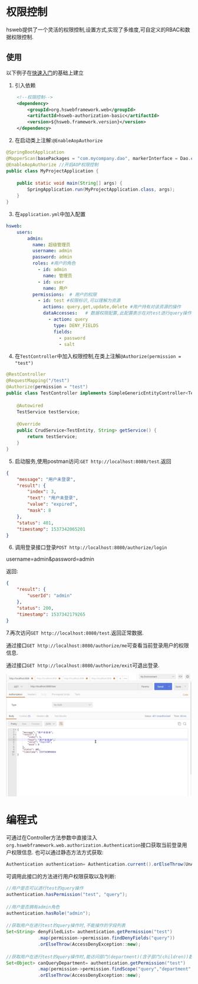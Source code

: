 # 权限控制

hsweb提供了一个灵活的权限控制,设置方式,实现了多维度,可自定义的RBAC和数据权限控制.

## 使用

以下例子在[快速入门](README.md)的基础上建立

1. 引入依赖
```xml
    <!--权限控制-->
    <dependency>
        <groupId>org.hswebframework.web</groupId>
        <artifactId>hsweb-authorization-basic</artifactId>
        <version>${hsweb.framework.version}</version>
    </dependency>
```

2. 在启动类上注解:`@EnableAopAuthorize`
```java
@SpringBootApplication
@MapperScan(basePackages = "com.mycompany.dao", markerInterface = Dao.class)
@EnableAopAuthorize //开启AOP权限控制
public class MyProjectApplication {

    public static void main(String[] args) {
        SpringApplication.run(MyProjectApplication.class, args);
    }
}
```

3. 在`application.yml`中加入配置
```yaml
hsweb:
    users:
        admin:
          name: 超级管理员
          username: admin
          password: admin
          roles: #用户的角色
            - id: admin
              name: 管理员
            - id: user
              name: 用户
          permissions:  # 用户的权限
            - id: test #权限标识,可以理解为资源
              actions: query,get,update,delete #用户持有对该资源的操作
              dataAccesses:   # 数据权限配置,此配置表示在对test进行query操作的时候,不能查询password和salt字段
                - action: query
                  type: DENY_FIELDS
                  fields:     
                    - password
                    - salt
```

4. 在`TestController`中加入权限控制,在类上注解`@Authorize(permission = "test")`

```java
@RestController
@RequestMapping("/test")
@Authorize(permission = "test")
public class TestController implements SimpleGenericEntityController<TestEntity, String, QueryParamEntity> {

    @Autowired
    TestService testService;

    @Override
    public CrudService<TestEntity, String> getService() {
        return testService;
    }
}
```

5. 启动服务,使用postman访问:`GET http://localhost:8080/test`.返回
```json
{
    "message": "用户未登录",
    "result": {
        "index": 3,
        "text": "用户未登录",
        "value": "expired",
        "mask": 8
    },
    "status": 401,
    "timestamp": 1537342065201
}
```

6. 调用登录接口登录`POST http://localhost:8080/authorize/login`

username=admin&password=admin

返回:
```json
{
    "result": {
        "userId": "admin"
    },
    "status": 200,
    "timestamp": 1537342179265
}
```

7.再次访问`GET http://localhost:8080/test`.返回正常数据.

通过接口`GET http://localhost:8080/authorize/me`可查看当前登录用户的权限信息.

通过接口`GET http://localhost:8080/authorize/exit`可退出登录.

![test-auth](./img/test-auth.gif "test-auth")


# 编程式

可通过在Controller方法参数中直接注入`org.hswebframework.web.authorization.Authentication`接口获取当前登录用户权限信息.
也可以通过静态方法方式获取:

```java
Authentication authentication= Authentication.current().orElseThrow(UnAuthorizedException::new);
```

可调用此接口的方法进行用户权限获取以及判断:
```java
//用户是否可以进行test的query操作
authentication.hasPermission("test", "query");

//用户是否拥有admin角色
authentication.hasRole("admin");

//获取用户在进行test的query操作时,不能操作的字段列表
Set<String> denyFiledList= authentication.getPermission("test")
            .map(permission->permission.findDenyFields("query"))
            .orElseThrow(AccessDenyException::new);

//获取用户在进行test的query操作时,能访问部门(department)(含子部门(children))数据的范围
Set<Object> canQueryDepartment= authentication.getPermission("test")
            .map(permission->permission.findScope("query","department","children"))
            .orElseThrow(AccessDenyException::new);

```
